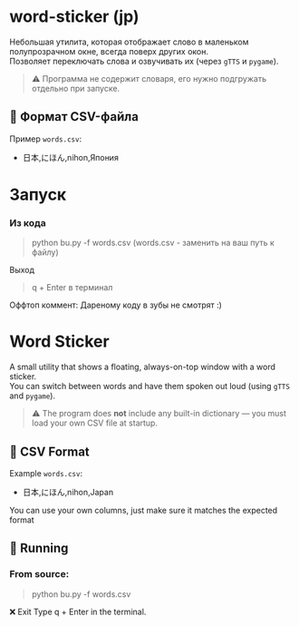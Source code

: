 # word-sticker (jp)

Небольшая утилита, которая отображает слово в маленьком полупрозрачном окне, всегда поверх других окон.  
Позволяет переключать слова и озвучивать их (через `gTTS` и `pygame`).
> ⚠️ Программа не содержит словаря, его нужно подгружать отдельно при запуске.

## 📄 Формат CSV-файла

Пример `words.csv`:
- 日本,にほん,nihon,Япония

# Запуск
### Из кода
> python bu.py -f words.csv (words.csv - заменить на ваш путь к файлу)

Выход
>q + Enter в терминал

Оффтоп коммент:
Дареному коду в зубы не смотрят :)

# Word Sticker

A small utility that shows a floating, always-on-top window with a word sticker.  
You can switch between words and have them spoken out loud (using `gTTS` and `pygame`).
> ⚠️ The program does **not** include any built-in dictionary — you must load your own CSV file at startup.

## 📄 CSV Format

Example `words.csv`:
- 日本,にほん,nihon,Japan

You can use your own columns, just make sure it matches the expected format
## 🚀 Running

### From source:
> python bu.py -f words.csv

❌ Exit
Type q + Enter in the terminal.

